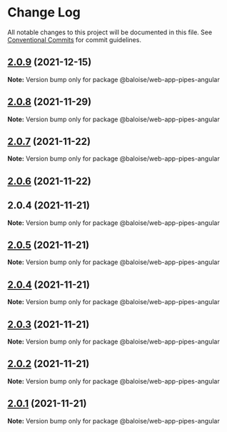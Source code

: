 # Change Log

All notable changes to this project will be documented in this file.
See [Conventional Commits](https://conventionalcommits.org) for commit guidelines.

## [2.0.9](https://github.com/baloise/web-app-utils/compare/v2.0.8...v2.0.9) (2021-12-15)

**Note:** Version bump only for package @baloise/web-app-pipes-angular





## [2.0.8](https://github.com/baloise/web-app-utils/compare/v2.0.7...v2.0.8) (2021-11-29)

**Note:** Version bump only for package @baloise/web-app-pipes-angular





## [2.0.7](https://github.com/baloise/web-app-utils/compare/v2.0.6...v2.0.7) (2021-11-22)

**Note:** Version bump only for package @baloise/web-app-pipes-angular





## [2.0.6](https://github.com/baloise/web-app-utils/compare/v2.0.5...v2.0.6) (2021-11-22)



## 2.0.4 (2021-11-21)

**Note:** Version bump only for package @baloise/web-app-pipes-angular





## [2.0.5](https://github.com/baloise/web-app-utils/compare/v2.0.4...v2.0.5) (2021-11-21)

**Note:** Version bump only for package @baloise/web-app-pipes-angular





## [2.0.4](https://github.com/baloise/web-app-utils/compare/v2.0.3...v2.0.4) (2021-11-21)

**Note:** Version bump only for package @baloise/web-app-pipes-angular





## [2.0.3](https://github.com/baloise/web-app-utils/compare/v2.0.2...v2.0.3) (2021-11-21)

**Note:** Version bump only for package @baloise/web-app-pipes-angular





## [2.0.2](https://github.com/baloise/web-app-utils/compare/v2.0.1...v2.0.2) (2021-11-21)

**Note:** Version bump only for package @baloise/web-app-pipes-angular





## [2.0.1](https://github.com/baloise/web-app-utils/compare/v2.0.0...v2.0.1) (2021-11-21)

**Note:** Version bump only for package @baloise/web-app-pipes-angular
